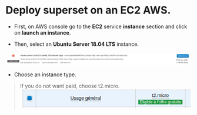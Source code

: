 # Deploy superset on an EC2 AWS.

+ First, on AWS console go to the **EC2** service **instance** section and click on **launch an instance**.


+ Then, select an **Ubuntu Server 18.04 LTS** instance.

![Ubuntu Server 18.04 LTS](https://github.com/DubMan21/superset-on-aws/blob/master/img/ubuntu-server.png "Ubuntu Server 18.04 LTS")

+ Choose an instance type.
> If you do not want paid, choose t2.micro.
![t2.micro](https://github.com/DubMan21/superset-on-aws/blob/master/img/instance-type.png "t2.micro")
